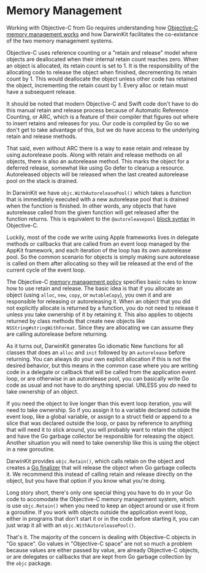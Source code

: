 # Memory Management

Working with Objective-C from Go requires understanding how [Objective-C memory management works](https://developer.apple.com/library/archive/documentation/Cocoa/Conceptual/MemoryMgmt/Articles/MemoryMgmt.html#//apple_ref/doc/uid/10000011-SW1) and how DarwinKit facilitates the co-existance of the two memory management systems. 

Objective-C uses reference counting or a "retain and release" model where objects are deallocated when their internal retain count reaches zero. When an object is allocated, its retain count is set to 1. It is the responsibility of the allocating code to release the object when finished, decrementing its retain count by 1. This would deallocate the object unless other code has retained the object, incrementing the retain count by 1. Every alloc or retain must have a subsequent release.

It should be noted that modern Objective-C and Swift code don't have to do this manual retain and release process because of Automatic Reference Counting, or ARC, which is a feature of their compiler that figures out where to insert retains and releases for you. Our code is compiled by Go so we don't get to take advantage of this, but we do have access to the underlying retain and release methods.

That said, even without ARC there is a way to ease retain and release by using autorelease pools. Along with retain and release methods on all objects, there is also an autorelease method. This marks the object for a deferred release, somewhat like using Go defer to cleanup a resource. Autoreleased objects will be released when the last created autorelease pool on the stack is drained. 

In DarwinKit we have `objc.WithAutoreleasePool()` which takes a function that is immediately executed with a new autorelease pool that is drained when the function is finished. In other words, any objects that have autorelease called from the given function will get released after the function returns. This is equivalent to the `@autoreleasepool` [block syntax](https://developer.apple.com/library/archive/documentation/Cocoa/Conceptual/MemoryMgmt/Articles/mmAutoreleasePools.html#//apple_ref/doc/uid/20000047-CJBFBEDI) in Objective-C. 

Luckily, most of the code we write using Apple frameworks lives in delegate methods or callbacks that are called from an event loop managed by the AppKit framework, and each iteration of the loop has its own autorelease pool. So the common scenario for objects is simply making sure autorelease is called on them after allocating so they will be released at the end of the current cycle of the event loop.

The Objective-C [memory management policy](https://developer.apple.com/library/archive/documentation/Cocoa/Conceptual/MemoryMgmt/Articles/mmRules.html#//apple_ref/doc/uid/20000994-BAJHFBGH) specifies basic rules to know how to use retain and release. The basic idea is that if you allocate an object (using `alloc`, `new`, `copy`, or `mutableCopy`), you own it and are responsible for releasing or autoreleasing it. When an object that you did not explicitly allocate is returned by a function, you do not need to release it unless you take ownership of it by retaining it. This also applies to objects returned by class methods that create new objects like `NSString#stringWithFormat`. Since they are allocating we can assume they are calling autorelease before returning. 

As it turns out, DarwinKit generates Go idiomatic New functions for all classes that does an `alloc` and `init` followed by an `autorelease` before returning. You can always do your own explicit allocation if this is not the desired behavior, but this means in the common case where you are writing code in a delegate or callback that will be called from the application event loop, or are otherwise in an autorelease pool, you can basically write Go code as usual and not have to do anything special. UNLESS you *do* need to take ownership of an object.

If you need the object to live longer than this event loop iteration, you will need to take ownership. So if you assign it to a variable declared outside the event loop, like a global variable, or assign to a struct field or append to a slice that was declared outside the loop, or pass by reference to anything that will need it to stick around, you will probably want to retain the object and have the Go garbage collector be responsible for releasing the object. Another situation you will need to take ownership like this is using the object in a new goroutine.

DarwinKit provides `objc.Retain()`, which calls retain on the object and creates a [Go finalizer](https://pkg.go.dev/runtime#SetFinalizer) that will release the object when Go garbage collects it. We recommend this instead of calling retain and release directly on the object, but you have that option if you know what you're doing. 

Long story short, there's only one special thing you have to do in your Go code to accomodate the Objective-C memory management system, which is use `objc.Retain()` when you need to keep an object around or use it from a goroutine. If you work with objects outside the application event loop, either in programs that don't start it or in the code before starting it, you can just wrap it all with an `objc.WithAutoreleasePool()`. 

That's it. The majority of the concern is dealing with Objective-C objects in "Go space". Go values in "Objective-C space" are not so much a problem because values are either passed by value, are already Objective-C objects, or are delegates or callbacks that are kept from Go garbage collection by the `objc` package.



